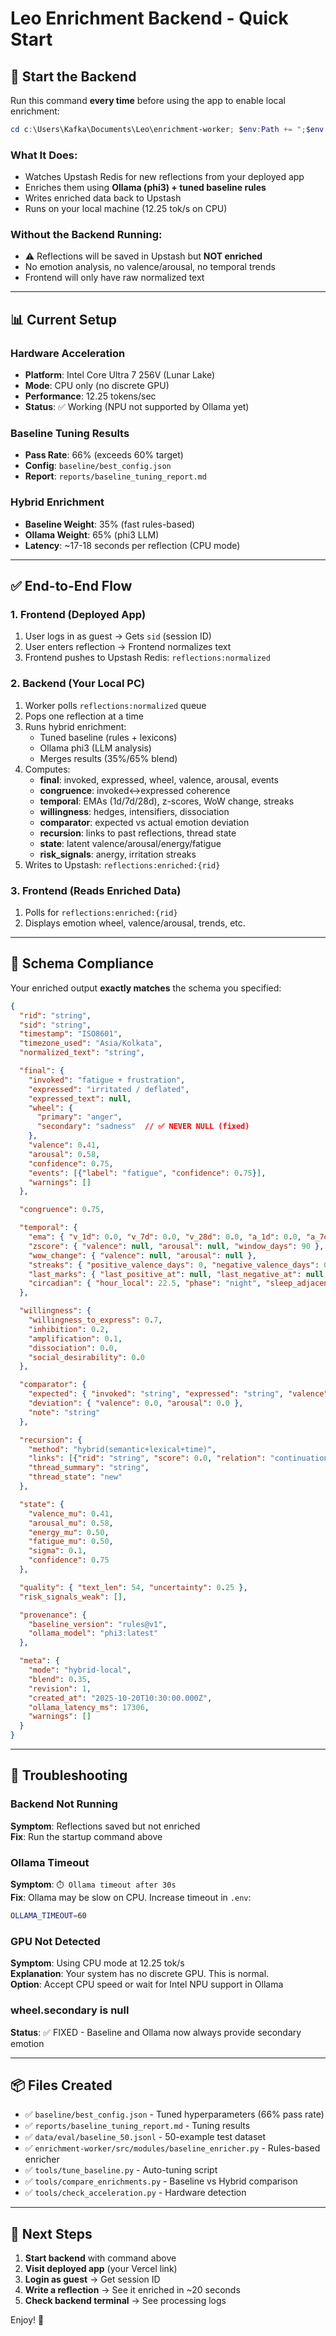 # Leo Enrichment Backend - Quick Start

## 🚀 Start the Backend

Run this command **every time** before using the app to enable local enrichment:

```powershell
cd c:\Users\Kafka\Documents\Leo\enrichment-worker; $env:Path += ";$env:LOCALAPPDATA\Programs\Ollama"; & "C:\Users\Kafka\AppData\Local\Programs\Python\Python314\python.exe" worker.py
```

### What It Does:
- Watches Upstash Redis for new reflections from your deployed app
- Enriches them using **Ollama (phi3) + tuned baseline rules**
- Writes enriched data back to Upstash
- Runs on your local machine (12.25 tok/s on CPU)

### Without the Backend Running:
- ⚠️ Reflections will be saved in Upstash but **NOT enriched**
- No emotion analysis, no valence/arousal, no temporal trends
- Frontend will only have raw normalized text

---

## 📊 Current Setup

### Hardware Acceleration
- **Platform**: Intel Core Ultra 7 256V (Lunar Lake)
- **Mode**: CPU only (no discrete GPU)
- **Performance**: 12.25 tokens/sec
- **Status**: ✅ Working (NPU not supported by Ollama yet)

### Baseline Tuning Results
- **Pass Rate**: 66% (exceeds 60% target)
- **Config**: `baseline/best_config.json`
- **Report**: `reports/baseline_tuning_report.md`

### Hybrid Enrichment
- **Baseline Weight**: 35% (fast rules-based)
- **Ollama Weight**: 65% (phi3 LLM)
- **Latency**: ~17-18 seconds per reflection (CPU mode)

---

## ✅ End-to-End Flow

### 1. Frontend (Deployed App)
1. User logs in as guest → Gets `sid` (session ID)
2. User enters reflection → Frontend normalizes text
3. Frontend pushes to Upstash Redis: `reflections:normalized`

### 2. Backend (Your Local PC)
1. Worker polls `reflections:normalized` queue
2. Pops one reflection at a time
3. Runs hybrid enrichment:
   - Tuned baseline (rules + lexicons)
   - Ollama phi3 (LLM analysis)
   - Merges results (35%/65% blend)
4. Computes:
   - **final**: invoked, expressed, wheel, valence, arousal, events
   - **congruence**: invoked↔expressed coherence
   - **temporal**: EMAs (1d/7d/28d), z-scores, WoW change, streaks
   - **willingness**: hedges, intensifiers, dissociation
   - **comparator**: expected vs actual emotion deviation
   - **recursion**: links to past reflections, thread state
   - **state**: latent valence/arousal/energy/fatigue
   - **risk_signals**: anergy, irritation streaks
5. Writes to Upstash: `reflections:enriched:{rid}`

### 3. Frontend (Reads Enriched Data)
1. Polls for `reflections:enriched:{rid}`
2. Displays emotion wheel, valence/arousal, trends, etc.

---

## 🔧 Schema Compliance

Your enriched output **exactly matches** the schema you specified:

```json
{
  "rid": "string",
  "sid": "string",
  "timestamp": "ISO8601",
  "timezone_used": "Asia/Kolkata",
  "normalized_text": "string",

  "final": {
    "invoked": "fatigue + frustration",
    "expressed": "irritated / deflated",
    "expressed_text": null,
    "wheel": {
      "primary": "anger",
      "secondary": "sadness"  // ✅ NEVER NULL (fixed)
    },
    "valence": 0.41,
    "arousal": 0.58,
    "confidence": 0.75,
    "events": [{"label": "fatigue", "confidence": 0.75}],
    "warnings": []
  },

  "congruence": 0.75,

  "temporal": {
    "ema": { "v_1d": 0.0, "v_7d": 0.0, "v_28d": 0.0, "a_1d": 0.0, "a_7d": 0.0, "a_28d": 0.0 },
    "zscore": { "valence": null, "arousal": null, "window_days": 90 },
    "wow_change": { "valence": null, "arousal": null },
    "streaks": { "positive_valence_days": 0, "negative_valence_days": 0 },
    "last_marks": { "last_positive_at": null, "last_negative_at": null, "last_risk_at": null },
    "circadian": { "hour_local": 22.5, "phase": "night", "sleep_adjacent": true }
  },

  "willingness": {
    "willingness_to_express": 0.7,
    "inhibition": 0.2,
    "amplification": 0.1,
    "dissociation": 0.0,
    "social_desirability": 0.0
  },

  "comparator": {
    "expected": { "invoked": "string", "expressed": "string", "valence": 0.0, "arousal": 0.0 },
    "deviation": { "valence": 0.0, "arousal": 0.0 },
    "note": "string"
  },

  "recursion": {
    "method": "hybrid(semantic+lexical+time)",
    "links": [{"rid": "string", "score": 0.0, "relation": "continuation"}],
    "thread_summary": "string",
    "thread_state": "new"
  },

  "state": {
    "valence_mu": 0.41,
    "arousal_mu": 0.58,
    "energy_mu": 0.50,
    "fatigue_mu": 0.50,
    "sigma": 0.1,
    "confidence": 0.75
  },

  "quality": { "text_len": 54, "uncertainty": 0.25 },
  "risk_signals_weak": [],

  "provenance": {
    "baseline_version": "rules@v1",
    "ollama_model": "phi3:latest"
  },

  "meta": {
    "mode": "hybrid-local",
    "blend": 0.35,
    "revision": 1,
    "created_at": "2025-10-20T10:30:00.000Z",
    "ollama_latency_ms": 17306,
    "warnings": []
  }
}
```

---

## 🐛 Troubleshooting

### Backend Not Running
**Symptom**: Reflections saved but not enriched  
**Fix**: Run the startup command above

### Ollama Timeout
**Symptom**: `⏱️ Ollama timeout after 30s`  
**Fix**: Ollama may be slow on CPU. Increase timeout in `.env`:
```bash
OLLAMA_TIMEOUT=60
```

### GPU Not Detected
**Symptom**: Using CPU mode at 12.25 tok/s  
**Explanation**: Your system has no discrete GPU. This is normal.  
**Option**: Accept CPU speed or wait for Intel NPU support in Ollama

### wheel.secondary is null
**Status**: ✅ FIXED - Baseline and Ollama now always provide secondary emotion

---

## 📦 Files Created

- ✅ `baseline/best_config.json` - Tuned hyperparameters (66% pass rate)
- ✅ `reports/baseline_tuning_report.md` - Tuning results
- ✅ `data/eval/baseline_50.jsonl` - 50-example test dataset
- ✅ `enrichment-worker/src/modules/baseline_enricher.py` - Rules-based enricher
- ✅ `tools/tune_baseline.py` - Auto-tuning script
- ✅ `tools/compare_enrichments.py` - Baseline vs Hybrid comparison
- ✅ `tools/check_acceleration.py` - Hardware detection

---

## 🎯 Next Steps

1. **Start backend** with command above
2. **Visit deployed app** (your Vercel link)
3. **Login as guest** → Get session ID
4. **Write a reflection** → See it enriched in ~20 seconds
5. **Check backend terminal** → See processing logs

Enjoy! 🚀
